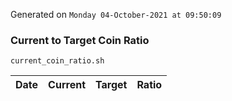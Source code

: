 Generated on `Monday 04-October-2021 at 09:50:09`

### Current to Target Coin Ratio
`current_coin_ratio.sh`

Date|Current|Target|Ratio
---|---|---|---
